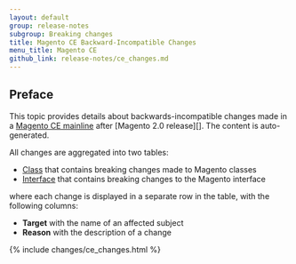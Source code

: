 ```yaml
---
layout: default
group: release-notes
subgroup: Breaking changes
title: Magento CE Backward-Incompatible Changes
menu_title: Magento CE
github_link: release-notes/ce_changes.md
---
```


## Preface

This topic provides details about backwards-incompatible changes made in a [Magento CE mainline][] after [Magento 2.0 release][]. The content is auto-generated.

All changes are aggregated into two tables:

- [Class][] that contains breaking changes made to Magento classes
- [Interface][] that contains breaking changes to the Magento interface

where each change is displayed in a separate row in the table, with the following columns:

- **Target** with the name of an affected subject
- **Reason** with the description of a change

{% include changes/ce_changes.html %}

<!-- LINK DEFINITIONS -->

[Magento CE mainline]: https://github.com/magento/magento2
[Magento 2.0]: https://github.com/magento/magento2/tree/4cae5d058b7ad877b2ec7d2b6fa0a500f7c16860

[Class]: #class
[Interface]: #interface